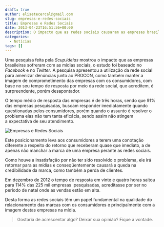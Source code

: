 ```yaml
---
draft: true
author: elisetecercal@gmail.com
slug: empresas-e-redes-sociais
title: Empresas e Redes Sociais
date: 2013-04-23T16:51:56+00:00
description: O impacto que as redes sociais causaram as empresas brasileiras com relação à fiscalização do consumidor.
categories:
  - Notícias
tags: []
---
```


Uma pesquisa feita pela _Scup.Ideias_ mostrou o impacto que as empresas brasileiras sofreram com as mídias sociais, o estudo foi baseado no _Facebook_ e no _Twitter_. A pesquisa apresentou a utilização da rede social para amenizar denúncias junto ao PROCON, como também manter a imagem de comprometimento das empresas com os consumidores, com base no seu tempo de resposta por meio da rede social, que acreditem, é surpreendente, porém desapontador.

O tempo médio de resposta das empresas é de três horas, sendo que 91% das empresas pesquisadas, buscam responder imediatamente quando questionadas pelos consumidores, porém quando o assunto é resolver o problema elas não tem tanta eficácia, sendo assim não atingem a expectativa de seu atendimento.

![Empresas e Redes Sociais](http://sistemas.cekurte.com/wp-content/uploads/2013/04/redes-sociais-300x171.jpg "Empresas e Redes Sociais")

Este posicionamento leva aos consumidores a terem uma conotação diferente a respeito do retorno que receberam quase que imediato, a de apenas não manchar a marca de uma empresa perante as redes sociais.

Como houve a insatisfação por não ter sido resolvido o problema, ele irá retornar para as mídias e conseqüentemente causará a queda na credibilidade da marca, como também a perda de clientes.

Em dezembro de 2012 o tempo de resposta em vinte e quatro horas saltou para 114% das 225 mil empresas  pesquisadas, acreditasse por ser no período de natal onde as vendas estão em alta.

Desta forma as redes sociais têm um papel fundamental na qualidade do relacionamento das marcas com os consumidores e principalmente com a imagem destas empresas na mídia.

> Gostaria de acrescentar algo? Deixar sua opinião? Fique a vontade.
